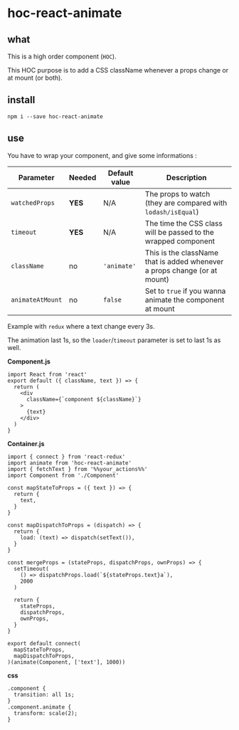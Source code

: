 # hoc-react-animate
## what
This is a high order component (`HOC`).

This HOC purpose is to add a CSS className whenever a props change or at mount (or both).

## install
`npm i --save hoc-react-animate`

## use
You have to wrap your component, and give some informations :



Parameter | Needed | Default value | Description
----------|--------|---------------|-------------
`watchedProps` | **YES** | N/A | The props to watch (they are compared with `lodash/isEqual`)
`timeout` | **YES** | N/A | The time the CSS class will be passed to the wrapped component
`className` | no | `'animate'` | This is the className that is added whenever a props change (or at mount)
`animateAtMount` | no | `false` | Set to `true` if you wanna animate the component at mount

Example with `redux` where a text change every 3s.

The animation last 1s, so the `loader`/`timeout` parameter is set to last 1s as well.

**Component.js**
```(javascript)
import React from 'react'
export default ({ className, text }) => {
  return (
    <div
      className={`component ${className}`}
    >
      {text}
    </div>
  )
}
```

**Container.js**
```(javascript)
import { connect } from 'react-redux'
import animate from 'hoc-react-animate'
import { fetchText } from '%%your_actions%%'
import Component from './Component'

const mapStateToProps = ({ text }) => {
  return {
    text,
  }
}

const mapDispatchToProps = (dispatch) => {
  return {
    load: (text) => dispatch(setText()),
  }
}

const mergeProps = (stateProps, dispatchProps, ownProps) => {
  setTimeout(
    () => dispatchProps.load(`${stateProps.text}a`),
    2000
  )

  return {
    stateProps,
    dispatchProps,
    ownProps,
  }
}

export default connect(
  mapStateToProps,
  mapDispatchToProps,
)(animate(Component, ['text'], 1000))
```
**css**
```(css)
.component {
  transition: all 1s;
}
.component.animate {
  transform: scale(2);
}
```
